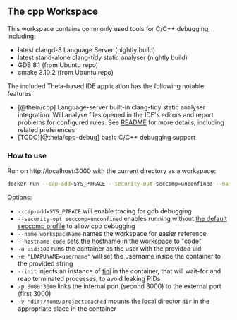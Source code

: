 ## The cpp Workspace

This workspace contains commonly used tools for C/C++ debugging, including:
- latest clangd-8 Language Server (nightly build)
- latest stand-alone clang-tidy static analyser (nightly build)
- GDB 8.1 (from Ubuntu repo)
- cmake 3.10.2 (from Ubuntu repo)

The included Theia-based IDE application has the following notable features
- [@theia/cpp] Language-server built-in clang-tidy static analyser integration. Will analyse files opened in the IDE's editors and report problems for configured rules. See [README](https://github.com/theia-ide/theia/tree/master/packages/cpp#using-the-clang-tidy-linter) for more details, including related preferences
- [TODO][@theia/cpp-debug] basic C/C++ debugging support

### How to use

Run on http://localhost:3000 with the current directory as a workspace:

```bash
docker run --cap-add=SYS_PTRACE --security-opt seccomp=unconfined --name workspaceName --hostname code -u uid:100 -e "LDAPUNAME=username" --init -it -p 3000:3000 -v "$(pwd):/home/project:cached" theia-cpp
```

Options:
- `--cap-add=SYS_PTRACE` will enable tracing for gdb debugging
- `--security-opt seccomp=unconfined` enables running without [the default seccomp profile](https://docs.docker.com/engine/security/seccomp/) to allow cpp debugging
- `--name workspaceName` names the workspace for easier reference
- `--hostname code` sets the hostname in the workspace to "code"
- `-u uid:100` runs the container as the user with the provided uid
- `-e "LDAPUNAME=username"` will set the username inside the container to the provided string
- `--init` injects an instance of [tini](https://github.com/krallin/tini) in the container, that will wait-for and reap terminated processes, to avoid leaking PIDs
- `-p 3000:3000` links the internal port (second 3000) to the external port (first 3000)
- `-v "dir:/home/project:cached` mounts the local director `dir` in the appropriate place in the container
